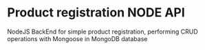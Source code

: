 # Product registration NODE API
 NodeJS BackEnd for simple product registration, performing CRUD operations with Mongoose in MongoDB database

